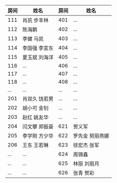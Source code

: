 | 房间     | 姓名     | 房间 | 姓名
|--------|---------|-------|--------|
| 111  | 肖凯 步丰林    | 401     | ... |
| 112 | 陈海鹏  | 402      | ... |
| 113 | 李健 马凯 | 403 | ... |
| 114 | 李国强 李宣东 | 404 | ... |
| 115 | 夏玉斌 刘海洋 | 405 | ... |
| 116 | ... | 406 | ... |
| 117 | ... | 407 | ... |
| 118 | ... | 408 | ... |
| ... | ... | ... | ... |
| 201 | 肖双久 饶若男 | ... | ... |
| 202 | 胡小可 金钊 | ... | ... |
| 203 | 赵红 姚友华 | ... | ... |
| 204 | 闫文攀 郑振豪 | 621 | 贺义军 |
| 205 | 李学刚 方少华 | 622 | 罗先金 努丽燕娜 |
| 206 | 王东 王若琳 | 623 | 徐宏杰 张军 |
| ... | ... | 624 | 周锦鑫 |
| ... | ... | 625 | 林丽 刘丽月 | 
| ... | ... | 626 | 张青 贺彩 |



